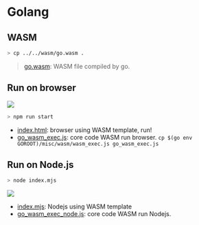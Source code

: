 # Golang
## WASM

```bash
> cp ../../wasm/go.wasm .
```

> [go.wasm](./go.wasm): WASM file compiled by go.

## Run on browser

![](https://i.imgur.com/wKYZH28.png)

```bash
> npm run start
```

* [index.html](./index.html): browser using WASM template, run!
* [go_wasm_exec.js](./go_wasm_exec.js): core code WASM run browser. `cp $(go env GOROOT)/misc/wasm/wasm_exec.js go_wasm_exec.js`

## Run on Node.js

```bash
> node index.mjs
```

![](https://i.imgur.com/mLm3Z5I.png)

* [index.mjs](./index.mjs): Nodejs using WASM template
* [go_wasm_exec_node.js](./go_wasm_exec_node.js): core code WASM run Nodejs.
